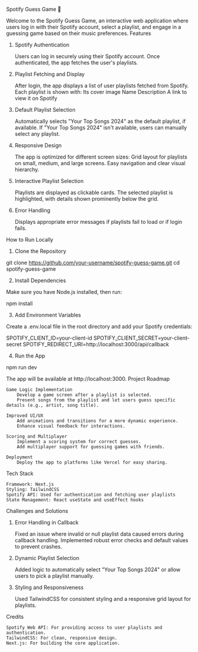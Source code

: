 Spotify Guess Game 🎵

Welcome to the Spotify Guess Game, an interactive web application where users log in with their Spotify account, select a playlist, and engage in a guessing game based on their music preferences.
Features
1. Spotify Authentication

    Users can log in securely using their Spotify account.
    Once authenticated, the app fetches the user's playlists.

2. Playlist Fetching and Display

    After login, the app displays a list of user playlists fetched from Spotify.
    Each playlist is shown with:
        Its cover image
        Name
        Description
        A link to view it on Spotify

3. Default Playlist Selection

    Automatically selects "Your Top Songs 2024" as the default playlist, if available.
    If "Your Top Songs 2024" isn't available, users can manually select any playlist.

4. Responsive Design

    The app is optimized for different screen sizes:
        Grid layout for playlists on small, medium, and large screens.
        Easy navigation and clear visual hierarchy.

5. Interactive Playlist Selection

    Playlists are displayed as clickable cards.
    The selected playlist is highlighted, with details shown prominently below the grid.

6. Error Handling

    Displays appropriate error messages if playlists fail to load or if login fails.

How to Run Locally
1. Clone the Repository

git clone https://github.com/your-username/spotify-guess-game.git
cd spotify-guess-game

2. Install Dependencies

Make sure you have Node.js installed, then run:

npm install

3. Add Environment Variables

Create a .env.local file in the root directory and add your Spotify credentials:

SPOTIFY_CLIENT_ID=your-client-id
SPOTIFY_CLIENT_SECRET=your-client-secret
SPOTIFY_REDIRECT_URI=http://localhost:3000/api/callback

4. Run the App

npm run dev

The app will be available at http://localhost:3000.
Project Roadmap

    Game Logic Implementation
        Develop a game screen after a playlist is selected.
        Present songs from the playlist and let users guess specific details (e.g., artist, song title).

    Improved UI/UX
        Add animations and transitions for a more dynamic experience.
        Enhance visual feedback for interactions.

    Scoring and Multiplayer
        Implement a scoring system for correct guesses.
        Add multiplayer support for guessing games with friends.

    Deployment
        Deploy the app to platforms like Vercel for easy sharing.

Tech Stack

    Framework: Next.js
    Styling: TailwindCSS
    Spotify API: Used for authentication and fetching user playlists
    State Management: React useState and useEffect hooks

Challenges and Solutions
1. Error Handling in Callback

    Fixed an issue where invalid or null playlist data caused errors during callback handling.
    Implemented robust error checks and default values to prevent crashes.

2. Dynamic Playlist Selection

    Added logic to automatically select "Your Top Songs 2024" or allow users to pick a playlist manually.

3. Styling and Responsiveness

    Used TailwindCSS for consistent styling and a responsive grid layout for playlists.

Credits

    Spotify Web API: For providing access to user playlists and authentication.
    TailwindCSS: For clean, responsive design.
    Next.js: For building the core application.